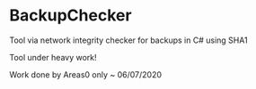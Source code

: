 # BackupChecker
Tool via network integrity checker for backups in C# using SHA1

Tool under heavy work!

Work done by Areas0 only ~ 06/07/2020

